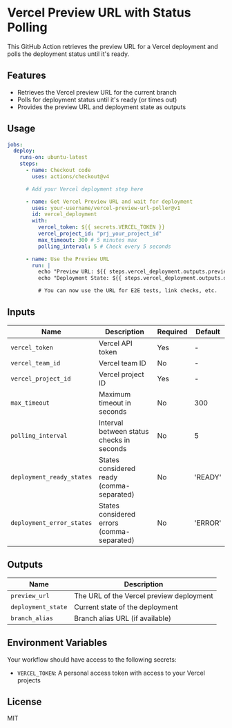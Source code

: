# Vercel Preview URL with Status Polling

This GitHub Action retrieves the preview URL for a Vercel deployment and polls the deployment status until it's ready.

## Features

- Retrieves the Vercel preview URL for the current branch
- Polls for deployment status until it's ready (or times out)
- Provides the preview URL and deployment state as outputs

## Usage

```yaml
jobs:
  deploy:
    runs-on: ubuntu-latest
    steps:
      - name: Checkout code
        uses: actions/checkout@v4

      # Add your Vercel deployment step here

      - name: Get Vercel Preview URL and wait for deployment
        uses: your-username/vercel-preview-url-poller@v1
        id: vercel_deployment
        with:
          vercel_token: ${{ secrets.VERCEL_TOKEN }}
          vercel_project_id: "prj_your_project_id"
          max_timeout: 300 # 5 minutes max
          polling_interval: 5 # Check every 5 seconds

      - name: Use the Preview URL
        run: |
          echo "Preview URL: ${{ steps.vercel_deployment.outputs.preview_url }}"
          echo "Deployment State: ${{ steps.vercel_deployment.outputs.deployment_state }}"

          # You can now use the URL for E2E tests, link checks, etc.
```

## Inputs

| Name                      | Description                                | Required | Default |
| ------------------------- | ------------------------------------------ | -------- | ------- |
| `vercel_token`            | Vercel API token                           | Yes      | -       |
| `vercel_team_id`          | Vercel team ID                             | No       | -       |
| `vercel_project_id`       | Vercel project ID                          | Yes      | -       |
| `max_timeout`             | Maximum timeout in seconds                 | No       | 300     |
| `polling_interval`        | Interval between status checks in seconds  | No       | 5       |
| `deployment_ready_states` | States considered ready (comma-separated)  | No       | 'READY' |
| `deployment_error_states` | States considered errors (comma-separated) | No       | 'ERROR' |

## Outputs

| Name               | Description                              |
| ------------------ | ---------------------------------------- |
| `preview_url`      | The URL of the Vercel preview deployment |
| `deployment_state` | Current state of the deployment          |
| `branch_alias`     | Branch alias URL (if available)          |

## Environment Variables

Your workflow should have access to the following secrets:

- `VERCEL_TOKEN`: A personal access token with access to your Vercel projects

## License

MIT
